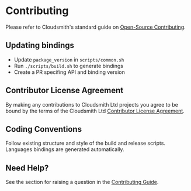 # Contributing

Please refer to Cloudsmith's standard guide on [Open-Source Contributing](https://help.cloudsmith.io/docs/contributing).

## Updating bindings

* Update `package_version` in `scripts/common.sh`
* Run `./scripts/build.sh` to generate bindings
* Create a PR specifing API and binding version

## Contributor License Agreement

By making any contributions to Cloudsmith Ltd projects you agree to be bound by the terms of the Cloudsmith Ltd [Contributor License Agreement](https://help.cloudsmith.io/docs/contributor-license-agreement).

## Coding Conventions

Follow existing structure and style of the build and release scripts. Languages bindings are generated automatically.

## Need Help?

See the section for raising a question in the [Contributing Guide](https://help.cloudsmith.io/docs/contributing).
